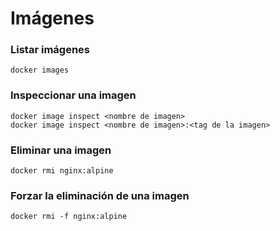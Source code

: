 # Imágenes

### Listar imágenes

```
docker images
```

### Inspeccionar una imagen

```
docker image inspect <nombre de imagen>
docker image inspect <nombre de imagen>:<tag de la imagen>
```

### Eliminar una imagen

```
docker rmi nginx:alpine
```

### Forzar la eliminación de una imagen

```
docker rmi -f nginx:alpine
```

